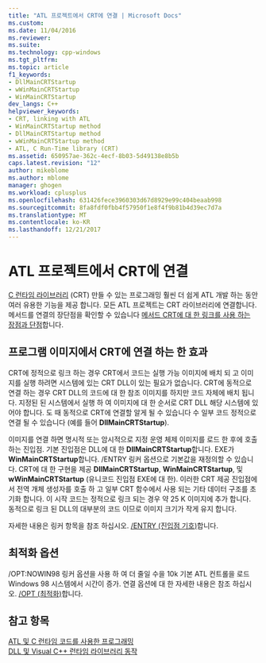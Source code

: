 ```yaml
---
title: "ATL 프로젝트에서 CRT에 연결 | Microsoft Docs"
ms.custom: 
ms.date: 11/04/2016
ms.reviewer: 
ms.suite: 
ms.technology: cpp-windows
ms.tgt_pltfrm: 
ms.topic: article
f1_keywords:
- DllMainCRTStartup
- wWinMainCRTStartup
- WinMainCRTStartup
dev_langs: C++
helpviewer_keywords:
- CRT, linking with ATL
- WinMainCRTStartup method
- DllMainCRTStartup method
- wWinMainCRTStartup method
- ATL, C Run-Time library (CRT)
ms.assetid: 650957ae-362c-4ecf-8b03-5d49138e8b5b
caps.latest.revision: "12"
author: mikeblome
ms.author: mblome
manager: ghogen
ms.workload: cplusplus
ms.openlocfilehash: 631426fece3960303d67d8929e99c404beaab998
ms.sourcegitcommit: 8fa8fdf0fbb4f57950f1e8f4f9b81b4d39ec7d7a
ms.translationtype: MT
ms.contentlocale: ko-KR
ms.lasthandoff: 12/21/2017
---
```

# <a name="linking-to-the-crt-in-your-atl-project"></a>ATL 프로젝트에서 CRT에 연결
[C 런타임 라이브러리](../c-runtime-library/crt-library-features.md) (CRT) 만들 수 있는 프로그래밍 훨씬 더 쉽게 ATL 개발 하는 동안 여러 유용한 기능을 제공 합니다. 모든 ATL 프로젝트는 CRT 라이브러리에 연결합니다. 메서드를 연결의 장단점을 확인할 수 있습니다 [메서드 CRT에 대 한 링크를 사용 하는 장점과 단점](../atl/benefits-and-tradeoffs-of-the-method-used-to-link-to-the-crt.md)합니다.  
  
## <a name="effects-of-linking-to-the-crt-on-your-program-image"></a>프로그램 이미지에서 CRT에 연결 하는 한 효과  
 CRT에 정적으로 링크 하는 경우 CRT에서 코드는 실행 가능 이미지에 배치 되 고 이미지를 실행 하려면 시스템에 있는 CRT DLL이 있는 필요가 없습니다. CRT에 동적으로 연결 하는 경우 CRT DLL의 코드에 대 한 참조 이미지를 하지만 코드 자체에 배치 됩니다. 지정된 된 시스템에서 실행 하 여 이미지에 대 한 순서로 CRT DLL 해당 시스템에 있어야 합니다. 도 때 동적으로 CRT에 연결할 알게 될 수 있습니다 수 일부 코드 정적으로 연결 될 수 있습니다 (예를 들어 **DllMainCRTStartup**).  
  
 이미지를 연결 하면 명시적 또는 암시적으로 지정 운영 체제 이미지를 로드 한 후에 호출 하는 진입점. 기본 진입점은 DLL에 대 한 **DllMainCRTStartup**합니다. EXE가 **WinMainCRTStartup**합니다. /ENTRY 링커 옵션으로 기본값을 재정의할 수 있습니다. CRT에 대 한 구현을 제공 **DllMainCRTStartup**, **WinMainCRTStartup**, 및 **wWinMainCRTStartup** (유니코드 진입점 EXE에 대 한). 이러한 CRT 제공 진입점에서 전역 개체 생성자를 호출 하 고 일부 CRT 함수에서 사용 되는 기타 데이터 구조를 초기화 합니다. 이 시작 코드는 정적으로 링크 되는 경우 약 25 K 이미지에 추가 합니다. 동적으로 링크 된 DLL의 대부분의 코드 이므로 이미지 크기가 작게 유지 합니다.  
  
 자세한 내용은 링커 항목을 참조 하십시오. [/ENTRY (진입점 기호)](../build/reference/entry-entry-point-symbol.md)합니다.  
  
## <a name="optimization-options"></a>최적화 옵션  
 /OPT:NOWIN98 링커 옵션을 사용 하 여 더 줄일 수을 10k 기본 ATL 컨트롤을 로드 Windows 98 시스템에서 시간이 증가. 연결 옵션에 대 한 자세한 내용은 참조 하십시오. [/OPT (최적화)](../build/reference/opt-optimizations.md)합니다.  
  
## <a name="see-also"></a>참고 항목  
 [ATL 및 C 런타임 코드를 사용한 프로그래밍](../atl/programming-with-atl-and-c-run-time-code.md)   
 [DLL 및 Visual C++ 런타임 라이브러리 동작](../build/run-time-library-behavior.md)

